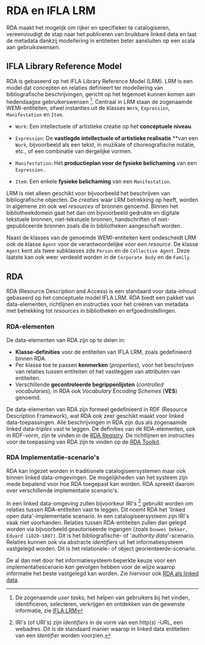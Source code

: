 # RDA en IFLA LRM

RDA maakt het mogelijk om rijker en specifieker te catalogiseren, vereenvoudigt de stap naar het publiceren van bruikbare linked data en laat de metadata dankzij modellering in entiteiten beter aansluiten op een scala aan gebruikswensen.

## IFLA Library Reference Model

RDA is gebaseerd op het IFLA Library Reference Model (LRM). LRM is een model dat concepten en relaties definieert ter modellering van bibliografische beschrijvingen, gericht op het tegemoet kunnen komen aan hedendaagse gebruikerswensen [^1]. Centraal in LRM staan de zogenaamde WEMI-entiteiten, ofwel instanties uit de klasses `Work`, `Expression`, `Manifestation` en `Item`.

* `Work`: Een intellectuele of artistieke creatie op het **conceptuele niveau**. 

* `Expression`: De **vastlegde intellectuele of artistieke realisatie** **van een `Work`, bijvoorbeeld als een tekst, in muzikale of choreografische notatie, etc., of een combinatie van dergelijke vormen. 

* `Manifestation`: Het **productieplan voor de fysieke belichaming** van een `Expression` . 

* `Item`: Een enkele **fysieke belichaming** van een `Manifestation`. 

LRM is niet alleen geschikt voor bijvoorbeeld het beschrijven van bibliografische objecten. De *creaties* waar LRM betrekking op heeft, worden in algemene zin ook wel *resources* of bronnen genoemd. Binnen het bibliotheekdomein gaat het dan om bijvoorbeeld gedrukte en digitale tekstuele bronnen, niet-tekstuele bronnen, handschriften of niet-gepubliceerde bronnen zoals die in bibliotheken aangeschaft worden.


Naast de klasses van de genoemde WEMI-entiteiten kent ondescheidt LRM ook de klasse `Agent` voor de verantwoordelijke voor een *resource*. De klasse `Agent` kent als twee subklasses zde `Person` en de `Collective Agent`. Deze laatste kan ook weer verdeeld worden in de `Corporate Body` en de `Family`.

## RDA

RDA (Resource Description and Access) is een standaard voor data-inhoud gebaseerd op het conceptuele model IFLA LRM. RDA biedt een pakket van data-elementen, richtlijnen en instructies voor het creëren van metadata met betrekking tot *resources* in bibliotheken en erfgoedinstellingen. 

### RDA-elementen
De data-elementen van RDA zijn op te delen in:

* **Klasse-definities** voor de entiteiten van IFLA LRM, zoals gedefinieerd binnen RDA.
* Per klasse toe te passen **kenmerken** (*properties*), voor het beschrijven van relaties tussen entiteiten of het vastleggen van attributen van entiteiten. 
* Verschillende **gecontroleerde begrippenlijsten** (*controlled vocabularies*), in RDA ook *Vocabulary Encoding Schemes* (**VES**) genoemd.

De data-elementen van RDA zijn formeel gedefinieerd in RDF (Resource Description Framework), wat RDA ook zeer geschikt maakt voor linked data-toepassingen. Alle beschrijvingen in RDA zijn dus als zogenaamde linked data-*triples* vast te leggen. De definities van de RDA-elementen, ook in RDF-vorm, zijn te vinden in de [RDA Registry](https://www.rdaregistry.info). De richtlijnen en instructies voor de toepassing van RDA zijn te vinden op de [RDA Toolkit](https://rdatoolkit.org/).

### RDA Implementatie-scenario's

RDA kan ingezet worden in traditionele catalogiseersystemen maar ook binnen linked data-omgevingen. De mogelijkheden van het systeem zijn mede bepalend voor hoe RDA toegepast kan worden. RDA spreekt daarom over verschillende implementatie scenario's. 

In een linked data-omgeving zullen bijvoorkeur IRI's [^2] gebruikt worden om relaties tussen RDA-entiteiten vast te leggen. Dit noemt RDA het 'linked open data'-implementatie scenario. In een catalogiseersysteem zijn IRI's vaak niet voorhanden. Relaties tussen RDA-entiteiten zullen dan gelegd worden via bijvoorbeeld geautoriseerde ingangen (zoals `Douwes Dekker, Eduard (1820-1887)`. Dit is het bibliografische- of '*authority data*'-scenario. Relaties kunnen ook via abstracte *identifiers* uit het informatiesysteem vastgelegd worden. Dit is het relationele- of object georienteerde-scenario.

De al dan niet door het informatiesysteem beperkte keuze voor een implementatiescenario *kan* gevolgen hebben voor de wijze waarop informatie het beste vastgelegd kan worden. Zie hiervoor ook [RDA als linked data](rdf/RDA_als_linkeddata.md).

 
[^1]: De zogenaamde *user tasks*, het helpen van gebruikers bij het vinden, identificeren, selecteren, verkrijgen en ontdekken van de gewenste informatie, zie [IFLA LRM](https://www.ifla.org/wp-content/uploads/2019/05/assets/cataloguing/frbr-lrm/ifla-lrm-august-2017_rev201712.pdf) 
[^2]: IRI's (of URI's) zijn *identifiers* in de vorm van een http(s) -URL, een webadres. Dit is de standaard manier waarop in linked data entiteiten van een *identifier* worden voorzien.
